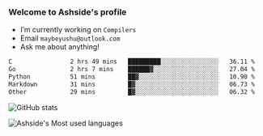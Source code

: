 ### Welcome to Ashside's profile

- I’m currently working on `Compilers`
- Email `maybeyushu@outlook.com`
- Ask me about anything!

<!--START_SECTION:waka-->

```txt
C                2 hrs 49 mins   █████████░░░░░░░░░░░░░░░░   36.11 %
Go               2 hrs 7 mins    ██████▓░░░░░░░░░░░░░░░░░░   27.04 %
Python           51 mins         ██▓░░░░░░░░░░░░░░░░░░░░░░   10.90 %
Markdown         31 mins         █▓░░░░░░░░░░░░░░░░░░░░░░░   06.73 %
Other            29 mins         █▓░░░░░░░░░░░░░░░░░░░░░░░   06.32 %
```

<!--END_SECTION:waka-->

![GitHub stats](https://github-readme-stats.vercel.app/api?username=Ashside)

![Ashside's Most used languages](https://github-readme-stats.vercel.app/api/top-langs/?username=Ashside&layout=compact&hide_border=true&langs_count=10)


